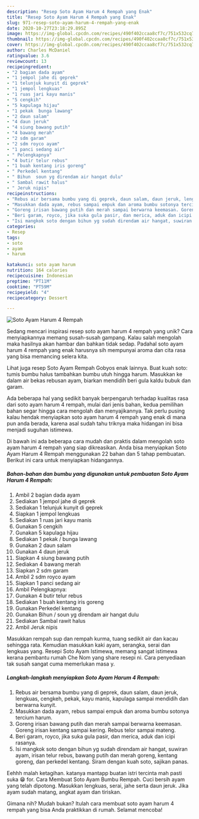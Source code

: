 ```yaml
---
description: "Resep Soto Ayam Harum 4 Rempah yang Enak"
title: "Resep Soto Ayam Harum 4 Rempah yang Enak"
slug: 971-resep-soto-ayam-harum-4-rempah-yang-enak
date: 2020-10-27T23:18:29.895Z
image: https://img-global.cpcdn.com/recipes/490f402ccaa8cf7c/751x532cq70/soto-ayam-harum-4-rempah-foto-resep-utama.jpg
thumbnail: https://img-global.cpcdn.com/recipes/490f402ccaa8cf7c/751x532cq70/soto-ayam-harum-4-rempah-foto-resep-utama.jpg
cover: https://img-global.cpcdn.com/recipes/490f402ccaa8cf7c/751x532cq70/soto-ayam-harum-4-rempah-foto-resep-utama.jpg
author: Charles McDaniel
ratingvalue: 3.6
reviewcount: 13
recipeingredient:
- "2 bagian dada ayam"
- "1 jempol jahe di geprek"
- "1 telunjuk kunyit di geprek"
- "1 jempol lengkuas"
- "1 ruas jari kayu manis"
- "5 cengkih"
- "5 kapulaga hijau"
- "1 pekak  bunga lawang"
- "2 daun salam"
- "4 daun jeruk"
- "4 siung bawang putih"
- "4 bawang merah"
- "2 sdm garam"
- "2 sdm royco ayam"
- "1 panci sedang air"
- " Pelengkapnya"
- "4 butir telur rebus"
- "1 buah kentang iris goreng"
- " Perkedel kentang"
- " Bihun  soun yg direndam air hangat dulu"
- " Sambal rawit halus"
- " Jeruk nipis"
recipeinstructions:
- "Rebus air bersama bumbu yang di geprek, daun salam, daun jeruk, lengkuas, cengkeh, pekak, kayu manis, kapulaga sampai mendidih dan berwarna kunyit."
- "Masukkan dada ayam, rebus sampai empuk dan aroma bumbu sotonya tercium harum."
- "Goreng irisan bawang putih dan merah sampai berwarna keemasan. Goreng irisan kentang sampai kering. Rebus telor sampai mateng."
- "Beri garam, royco, jika suka gula pasir, dan merica, aduk dan icipi rasanya."
- "Isi mangkok soto dengan bihun yg sudah direndam air hangat, suwiran ayam, irisan telur rebus, bawang putih dan merah goreng, kentang goreng, dan perkedel kentang. Siram dengan kuah soto, sajikan panas."
categories:
- Resep
tags:
- soto
- ayam
- harum

katakunci: soto ayam harum 
nutrition: 164 calories
recipecuisine: Indonesian
preptime: "PT11M"
cooktime: "PT59M"
recipeyield: "4"
recipecategory: Dessert

---
```



![Soto Ayam Harum 4 Rempah](https://img-global.cpcdn.com/recipes/490f402ccaa8cf7c/751x532cq70/soto-ayam-harum-4-rempah-foto-resep-utama.jpg)

Sedang mencari inspirasi resep soto ayam harum 4 rempah yang unik? Cara menyiapkannya memang susah-susah gampang. Kalau salah mengolah maka hasilnya akan hambar dan bahkan tidak sedap. Padahal soto ayam harum 4 rempah yang enak harusnya sih mempunyai aroma dan cita rasa yang bisa memancing selera kita.

Lihat juga resep Soto Ayam Rempah Gobyos enak lainnya. Buat kuah soto: tumis bumbu halus tambahkan bumbu utuh hingga harum. Masukkan ke dalam air bekas rebusan ayam, biarkan mendidih beri gula kaldu bubuk dan garam.

Ada beberapa hal yang sedikit banyak berpengaruh terhadap kualitas rasa dari soto ayam harum 4 rempah, mulai dari jenis bahan, kedua pemilihan bahan segar hingga cara mengolah dan menyajikannya. Tak perlu pusing kalau hendak menyiapkan soto ayam harum 4 rempah yang enak di mana pun anda berada, karena asal sudah tahu triknya maka hidangan ini bisa menjadi suguhan istimewa.


Di bawah ini ada beberapa cara mudah dan praktis dalam mengolah soto ayam harum 4 rempah yang siap dikreasikan. Anda bisa menyiapkan Soto Ayam Harum 4 Rempah menggunakan 22 bahan dan 5 tahap pembuatan. Berikut ini cara untuk menyiapkan hidangannya.

<!--inarticleads1-->

##### Bahan-bahan dan bumbu yang digunakan untuk pembuatan Soto Ayam Harum 4 Rempah:

1. Ambil 2 bagian dada ayam
1. Sediakan 1 jempol jahe di geprek
1. Sediakan 1 telunjuk kunyit di geprek
1. Siapkan 1 jempol lengkuas
1. Sediakan 1 ruas jari kayu manis
1. Gunakan 5 cengkih
1. Gunakan 5 kapulaga hijau
1. Sediakan 1 pekak / bunga lawang
1. Gunakan 2 daun salam
1. Gunakan 4 daun jeruk
1. Siapkan 4 siung bawang putih
1. Sediakan 4 bawang merah
1. Siapkan 2 sdm garam
1. Ambil 2 sdm royco ayam
1. Siapkan 1 panci sedang air
1. Ambil  Pelengkapnya:
1. Gunakan 4 butir telur rebus
1. Sediakan 1 buah kentang iris goreng
1. Gunakan  Perkedel kentang
1. Gunakan  Bihun / soun yg direndam air hangat dulu
1. Sediakan  Sambal rawit halus
1. Ambil  Jeruk nipis


Masukkan rempah sup dan rempah kurma, tuang sedikit air dan kacau sehingga rata. Kemudian masukkan kaki ayam, serangka, serai dan lengkuas yang. Resepi Soto Ayam Istimewa, memang sangat istimewa kerana pembantu rumah Che Nom yang share resepi ni. Cara penyediaan tak susah sangat cuma memerlukan masa y. 

<!--inarticleads2-->

##### Langkah-langkah menyiapkan Soto Ayam Harum 4 Rempah:

1. Rebus air bersama bumbu yang di geprek, daun salam, daun jeruk, lengkuas, cengkeh, pekak, kayu manis, kapulaga sampai mendidih dan berwarna kunyit.
1. Masukkan dada ayam, rebus sampai empuk dan aroma bumbu sotonya tercium harum.
1. Goreng irisan bawang putih dan merah sampai berwarna keemasan. Goreng irisan kentang sampai kering. Rebus telor sampai mateng.
1. Beri garam, royco, jika suka gula pasir, dan merica, aduk dan icipi rasanya.
1. Isi mangkok soto dengan bihun yg sudah direndam air hangat, suwiran ayam, irisan telur rebus, bawang putih dan merah goreng, kentang goreng, dan perkedel kentang. Siram dengan kuah soto, sajikan panas.


Eehhh malah ketagihan. katanya mantapp buatan istri tercinta mah pasti suka 😁 for. Cara Membuat Soto Ayam Bumbu Rempah. Cuci bersih ayam yang telah dipotong. Masukkan lengkuas, serai, jahe serta daun jeruk. Jika ayam sudah matang, angkat ayam dan tiriskan. 

Gimana nih? Mudah bukan? Itulah cara membuat soto ayam harum 4 rempah yang bisa Anda praktikkan di rumah. Selamat mencoba!
